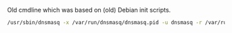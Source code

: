 Old cmdline which was based on (old) Debian init scripts.

```bash
/usr/sbin/dnsmasq -x /var/run/dnsmasq/dnsmasq.pid -u dnsmasq -r /var/run/dnsmasq/resolv.conf -7 /etc/dnsmasq.d,.dpkg-dist,.dpkg-old,.dpkg-new --conf-dir=/home/onboard/.onboard/etc/config/network/dnsmasq/new
```